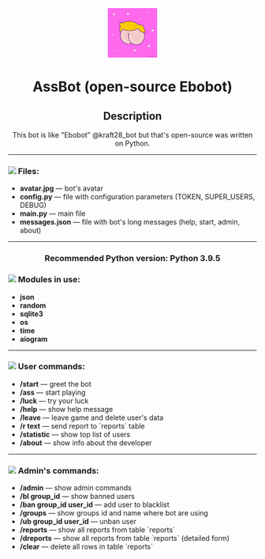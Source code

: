 <div align=center>
    <img src="data/avatar.jpg" width="100">
    <h1>AssBot (open-source Ebobot)</h1>
</div>

<div align=center>
    <h2>Description</h2>
    <p>This bot is like "Ebobot" @kraft28_bot but that's open-source was written on Python.</p>
</div><hr>

<div>
    <div>
        <h3><img src="https://external-content.duckduckgo.com/iu/?u=https%3A%2F%2Fpngimg.com%2Fuploads%2Ffolder%2Ffolder_PNG8754.png&f=1&nofb=1" width="30"> Files:</h3>
        <ul>
            <li><b>avatar.jpg</b> — bot's avatar </li>
            <li><b>config.py</b> — file with configuration parameters (TOKEN, SUPER_USERS, DEBUG)</li>
            <li><b>main.py</b> — main file</li>
            <li><b>messages.json</b> — file with bot's long messages (help, start, admin, about)</li>
        </ul>
    </div><hr>
    <div align=center>
        <h3>Recommended Python version: Python 3.9.5</h3>
    </div>
    <div>
        <h3><img src="https://external-content.duckduckgo.com/iu/?u=https%3A%2F%2Fcdn2.iconfinder.com%2Fdata%2Ficons%2Fprogramming-17%2F24%2Fprogramming-module-2-512.png&f=1&nofb=1" width="30"> Modules in use:</h3>
    </div>
    <ul>
        <li><b>json</b></li>
        <li><b>random</b></li>
        <li><b>sqlite3</b></li>
        <li><b>os</b></li>
        <li><b>time</b></li>
        <li><b>aiogram</b></li>
    </ul>
</div><hr>

<div>
    <div>
        <h3><img src="https://external-content.duckduckgo.com/iu/?u=https%3A%2F%2Fupload.wikimedia.org%2Fwikipedia%2Fcommons%2Fthumb%2F1%2F12%2FUser_icon_2.svg%2F768px-User_icon_2.svg.png&f=1&nofb=1" width="30"> User commands:</h3>
    </div>
    <div>
        <ul>
            <li>
                <b>/start</b> — greet the bot
            </li>
            <li>
                <b>/ass</b> — start playing
            </li>
            <li>
                <b>/luck</b> — try your luck
            </li>
            <li>
                <b>/help</b> — show help message
            </li>
            <li>
                <b>/leave</b> — leave game and delete user's data
            </li>
            <li>
                <b>/r text</b> — send report to `reports` table
            </li>
            <li>
                <b>/statistic</b> — show top list of users
            </li>
            <li>
                <b>/about</b> — show info about the developer
            </li>
        </ul>
    </div><hr>
    <div>
        <h3><img src="https://external-content.duckduckgo.com/iu/?u=https%3A%2F%2Fpngimage.net%2Fwp-content%2Fuploads%2F2018%2F05%2Fadmin-logo-png-6.png&f=1&nofb=1" width="30"> Admin's commands:</h3>
    </div>
    <div>
        <ul>
            <li>
                <b>/admin</b> — show admin commands
            </li>            
            <li>
                <b>/bl group_id</b> — show banned users
            </li>
            <li>
                <b>/ban group_id user_id</b> — add user to blacklist
            </li>
            <li>
                <b>/groups</b> — show groups id and name where bot are using
            </li>
            <li>
                <b>/ub group_id user_id</b> — unban user
            </li>
            <li>
                <b>/reports</b> — show all reports from table `reports`
            </li>
            <li>
                <b>/dreports</b> — show all reports from table `reports` (detailed form)
            </li>            
            <li>
                <b>/clear</b> — delete all rows in table `reports`
            </li>
        </ul>
    </div>
</div>
